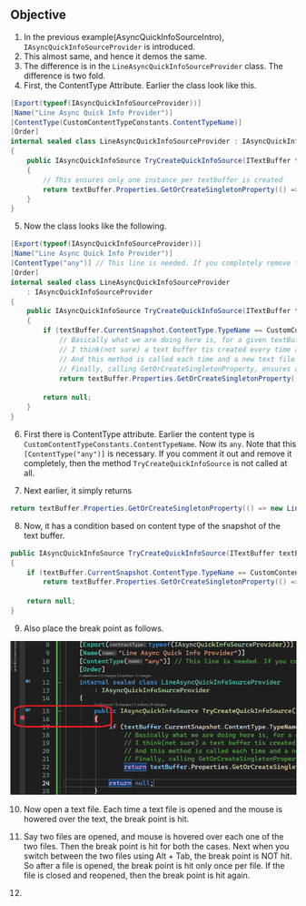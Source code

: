 ## Objective 

1. In the previous example(AsyncQuickInfoSourceIntro), `IAsyncQuickInfoSourceProvider` is introduced.
2. This almost same, and hence it demos the same.
3. The difference is in the `LineAsyncQuickInfoSourceProvider` class. The difference is two fold.
4. First, the ContentType Attribute. Earlier the class look like this.
```cs
[Export(typeof(IAsyncQuickInfoSourceProvider))]
[Name("Line Async Quick Info Provider")]
[ContentType(CustomContentTypeConstants.ContentTypeName)]
[Order]
internal sealed class LineAsyncQuickInfoSourceProvider : IAsyncQuickInfoSourceProvider
{
    public IAsyncQuickInfoSource TryCreateQuickInfoSource(ITextBuffer textBuffer)
    {
        // This ensures only one instance per textbuffer is created
        return textBuffer.Properties.GetOrCreateSingletonProperty(() => new LineAsyncQuickInfoSource(textBuffer));
    }
}
```
5. Now the class looks like the following.

```cs
[Export(typeof(IAsyncQuickInfoSourceProvider))]
[Name("Line Async Quick Info Provider")]
[ContentType("any")] // This line is needed. If you completely remove this attribute, the following method is not called at all.
[Order]
internal sealed class LineAsyncQuickInfoSourceProvider 
    : IAsyncQuickInfoSourceProvider
{
    public IAsyncQuickInfoSource TryCreateQuickInfoSource(ITextBuffer textBuffer)
    {
        if (textBuffer.CurrentSnapshot.ContentType.TypeName == CustomContentTypeConstants.ContentTypeName)
            // Basically what we are doing here is, for a given textBuffer(which has a given content type) a LineAsyncQuickInfoSource object is assigned.
            // I think(not sure) a text buffer tis created every time a new file is opened in Visual Studio.
            // And this method is called each time and a new text file is opened, and the cursor is hovered over on any of its text.
            // Finally, calling GetOrCreateSingletonProperty, ensures only one instance per textbuffer is created
            return textBuffer.Properties.GetOrCreateSingletonProperty(() => new LineAsyncQuickInfoSource(textBuffer));

        return null;
    }
}
```

6. First there is ContentType attribute. Earlier the content type is `CustomContentTypeConstants.ContentTypeName`. Now its `any`. Note that this `[ContentType("any")]` is necessary. If you comment it out and remove it completely, then the method `TryCreateQuickInfoSource` is not called at all.

7. Next earlier, it simply returns 

```cs
return textBuffer.Properties.GetOrCreateSingletonProperty(() => new LineAsyncQuickInfoSource(textBuffer));
```

8. Now, it has a condition based on content type of the snapshot of the text buffer.

```cs
public IAsyncQuickInfoSource TryCreateQuickInfoSource(ITextBuffer textBuffer)
{
    if (textBuffer.CurrentSnapshot.ContentType.TypeName == CustomContentTypeConstants.ContentTypeName)
        return textBuffer.Properties.GetOrCreateSingletonProperty(() => new LineAsyncQuickInfoSource(textBuffer));

    return null;
}
```

9. Also place the break point as follows.

![Place break point at the start of the method](images/51_50_BreakPointInSourceProvider.png)

10. Now open a text file. Each time a text file is opened and the mouse is howered over the text, the break point is hit.

11. Say two files are opened, and mouse is hovered over each one of the two files. Then the break point is hit for both the cases. Next when you switch between the two files using Alt + Tab, the break point is NOT hit. So after a file is opened, the break point is hit only once per file. If the file is closed and reopened, then the break point is hit again. 

12. 


